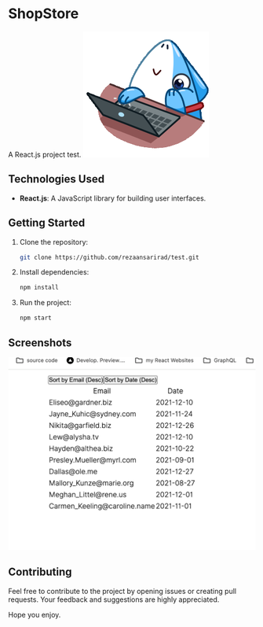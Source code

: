 # ShopStore

A React.js project test.
![Screenshot 2](./public/sticker.gif)

## Technologies Used

- **React.js**: A JavaScript library for building user interfaces.


## Getting Started

1. Clone the repository:

    ```bash
    git clone https://github.com/rezaansarirad/test.git
    ```

2. Install dependencies:

    ```bash
    npm install
    ```

3. Run the project:

    ```bash
    npm start
    ```

## Screenshots

![Screenshot 1](./public/1.png)


<!-- Add more screenshots if needed -->

## Contributing

Feel free to contribute to the project by opening issues or creating pull requests. Your feedback and suggestions are highly appreciated.

Hope you enjoy.
